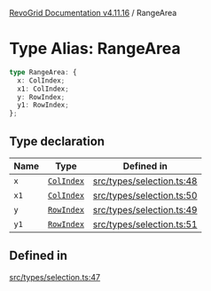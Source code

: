 [RevoGrid Documentation v4.11.16](README.md) / RangeArea

# Type Alias: RangeArea

```ts
type RangeArea: {
  x: ColIndex;
  x1: ColIndex;
  y: RowIndex;
  y1: RowIndex;
};
```

## Type declaration

| Name | Type | Defined in |
| ------ | ------ | ------ |
| `x` | [`ColIndex`](TypeAlias.ColIndex.md) | [src/types/selection.ts:48](https://github.com/revolist/revogrid/blob/4a2e1c34e7e1a3d80ec42c0347cc2f82d785aa84/src/types/selection.ts#L48) |
| `x1` | [`ColIndex`](TypeAlias.ColIndex.md) | [src/types/selection.ts:50](https://github.com/revolist/revogrid/blob/4a2e1c34e7e1a3d80ec42c0347cc2f82d785aa84/src/types/selection.ts#L50) |
| `y` | [`RowIndex`](TypeAlias.RowIndex.md) | [src/types/selection.ts:49](https://github.com/revolist/revogrid/blob/4a2e1c34e7e1a3d80ec42c0347cc2f82d785aa84/src/types/selection.ts#L49) |
| `y1` | [`RowIndex`](TypeAlias.RowIndex.md) | [src/types/selection.ts:51](https://github.com/revolist/revogrid/blob/4a2e1c34e7e1a3d80ec42c0347cc2f82d785aa84/src/types/selection.ts#L51) |

## Defined in

[src/types/selection.ts:47](https://github.com/revolist/revogrid/blob/4a2e1c34e7e1a3d80ec42c0347cc2f82d785aa84/src/types/selection.ts#L47)
